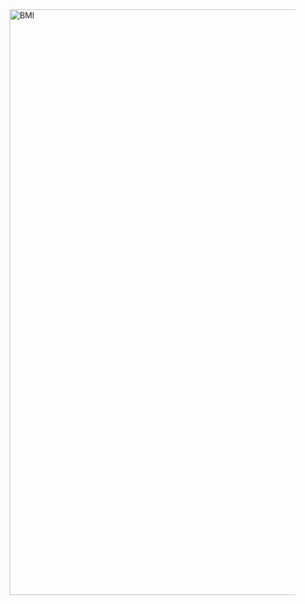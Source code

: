 <img width="1030" alt="BMI" src="https://github.com/user-attachments/assets/b7101b21-9d1c-42c2-9653-77658ac29a1c" />
